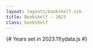 ```yaml
---
layout: layouts/bookshelf.njk
title: Bookshelf — 2023
class: bookshelf
---
```

{# Years set in 2023.11tydata.js #}
